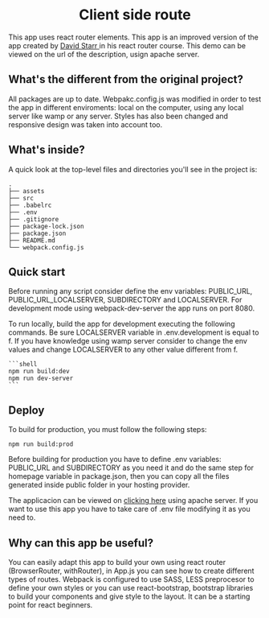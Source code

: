 <h1 align="center">
  Client side route
</h1>

<p>  This app uses react router elements. This app is an improved version of the app created by <a href="https://github.com/search?p=1&q=David+Starr&type=Repositories"> David Starr </a> in his react router course. This demo can be viewed on the url of the description, usign apache server.
</p>

## What's the different from the original project?

All packages are up to date. Webpakc.config.js was modified in order to test the app in different enviroments: local on the computer, using any local server like wamp or any server. Styles has
also been changed and responsive design was taken into account too.

## What's inside?

A quick look at the top-level files and directories you'll see in the project is:

    .
    ├── assets
    ├── src
    ├── .babelrc
    ├── .env
    ├── .gitignore
    ├── package-lock.json
    ├── package.json
    ├── README.md
    └── webpack.config.js

##  Quick start

Before running any script consider define the env variables: PUBLIC_URL, PUBLIC_URL_LOCALSERVER, SUBDIRECTORY and LOCALSERVER. For development mode using webpack-dev-server the app runs on port 8080.

To run locally, build the app for development executing the following commands. Be sure LOCALSERVER variable in .env.development is equal to f. If you have knowledge using wamp server consider to change
the env values and change LOCALSERVER to any other value different from f.

    ```shell
    npm run build:dev
    npm run dev-server
    ```

## Deploy

  To build for production, you must follow the following steps:
        
  ```shell
  npm run build:prod
  ```
Before building for production you have to define .env variables: PUBLIC_URL and SUBDIRECTORY as you need it and do the same step for homepage variable in package.json, then you can copy all the files generated inside public folder in your hosting provider.

The applicacion can be viewed on [clicking here](http://www.ventoji.es/demos-react/client-side-route/) using apache server. If you want to use this app you have to take care of .env file modifying it as you need to.

## Why can this app be useful?

You can easily adapt this app to build your own using react router (BrowserRouter, withRouter), in App.js you can see how to create different types of routes. Webpack is configured to use SASS, LESS preprocesor to define your own styles or you can use react-bootstrap, bootstrap libraries to build your components and give style to the layout. It can be a starting point for react beginners.    